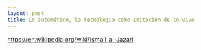 ```yaml
---
layout: post
title: Lo automático, la tecnología como imitación de lo vivo
---
```


https://en.wikipedia.org/wiki/Ismail_al-Jazari